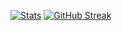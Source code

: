 [![Stats](https://github-readme-stats.vercel.app/api?username=Igor5567)](https://github.com/anuraghazra/github-readme-stats) [![GitHub Streak](https://streak-stats.demolab.com?user=Igor5667&theme=dark&card_width=300&card_height=165&hide_total_contributions=true&hide_longest_streak=true)](https://git.io/streak-stats)
